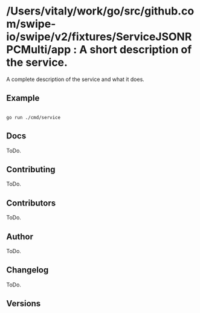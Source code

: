 # /Users/vitaly/work/go/src/github.com/swipe-io/swipe/v2/fixtures/ServiceJSONRPCMulti/app : A short description of the service. <code></code>
A complete description of the service and what it does.

## Example

<code>
go run ./cmd/service
</code>

## Docs

ToDo.

## Contributing

ToDo.

## Contributors

ToDo.

## Author

ToDo.

## Changelog

ToDo.

## Versions

